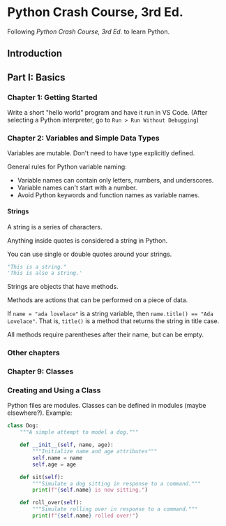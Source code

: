 # Python Crash Course, 3rd Ed.

Following *Python Crash Course, 3rd Ed.* to learn Python.

## Introduction

## Part I: Basics

### Chapter 1: Getting Started

Write a short "hello world" program and have it run in VS Code.  (After selecting a Python interpreter, go to `Run > Run Without Debugging`)

### Chapter 2: Variables and Simple Data Types

Variables are mutable.  Don't need to have type explicitly defined.

General rules for Python variable naming:
- Variable names can contain only letters, numbers, and underscores.
- Variable names can't start with a number.
- Avoid Python keywords and function names as variable names.

#### Strings

A string is a series of characters.

Anything inside quotes is considered a string in Python.

You can use single or double quotes around your strings.

```python
"This is a string."
'This is also a string.'
```

Strings are objects that have methods.

Methods are actions that can be performed on a piece of data.

If `name = "ada lovelace"` is a string variable, then `name.title() == "Ada Lovelace"`.  That is, `title()` is a method that returns the string in title case.

All methods require parentheses after their name, but can be empty.


### Other chapters

### Chapter 9: Classes

### Creating and Using a Class

Python files are modules.  Classes can be defined in modules (maybe elsewhere?).  Example:

```python
class Dog:
    """A simple attempt to model a dog."""

    def __init__(self, name, age):
        """Initialize name and age attributes"""
        self.name = name
        self.age = age

    def sit(self):
        """Simulate a dog sitting in response to a command."""
        print(f"{self.name} is now sitting.")

    def roll_over(self):
        """Simulate rolling over in response to a command."""
        print(f"{self.name} rolled over!")
```
